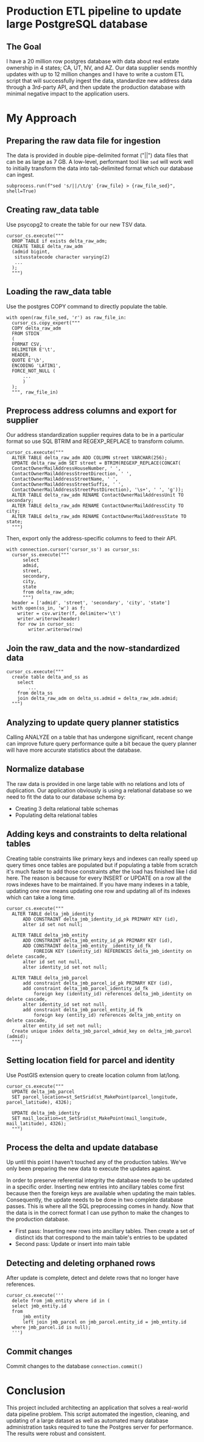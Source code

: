 # Production ETL pipeline to update large PostgreSQL database

## The Goal
I have a 20 million row postgres database with data about real estate ownership in 4 states; CA, UT, NV, and AZ. Our data supplier sends monthly updates with up to 12 million changes and I have to write a custom ETL script that will successfully ingest the data, standardize new address data through a 3rd-party API, and then update the production database with minimal negative impact to the application users.

# My Approach
## Preparing the raw data file for ingestion
The data is provided in double pipe-delimited format ("||") data files that can be as large as 7 GB. A low-level, performant tool like `sed` will work well to initially transform the data into tab-delimited format which our database can ingest.

`subprocess.run(f"sed 's/||/\t/g' {raw_file} > {raw_file_sed}", shell=True)`

## Creating raw_data table
Use psycopg2 to create the table for our new TSV data.

```
cursor_cs.execute("""
  DROP TABLE if exists delta_raw_adm;
  CREATE TABLE delta_raw_adm
  (admid bigint,
   situsstatecode character varying(2)
   ...
  );
  """)
```


## Loading the raw_data table
Use the postgres COPY command to directly populate the table.


```
with open(raw_file_sed, 'r') as raw_file_in:
  cursor_cs.copy_expert("""
  COPY delta_raw_adm
  FROM STDIN
  (
  FORMAT CSV,
  DELIMITER E'\t',
  HEADER,
  QUOTE E'\b',
  ENCODING 'LATIN1',
  FORCE_NOT_NULL (
      ...
      )
  );
  """, raw_file_in)
```

## Preprocess address columns and export for supplier
Our address standardization supplier requires data to be in a particular format so use SQL BTRIM and REGEXP_REPLACE to transform column.

```
cursor_cs.execute("""
  ALTER TABLE delta_raw_adm ADD COLUMN street VARCHAR(256);
  UPDATE delta_raw_adm SET street = BTRIM(REGEXP_REPLACE(CONCAT(
  ContactOwnerMailAddressHouseNumber, ' ',
  ContactOwnerMailAddressStreetDirection, ' ',
  ContactOwnerMailAddressStreetName, ' ',
  ContactOwnerMailAddressStreetSuffix, ' ',
  ContactOwnerMailAddressStreetPostDirection), '\s+', ' ', 'g'));
  ALTER TABLE delta_raw_adm RENAME ContactOwnerMailAddressUnit TO secondary;
  ALTER TABLE delta_raw_adm RENAME ContactOwnerMailAddressCity TO city;
  ALTER TABLE delta_raw_adm RENAME ContactOwnerMailAddressState TO state;
  """)
```

Then, export only the address-specific columns to feed to their API.

```
with connection.cursor('cursor_ss') as cursor_ss:
  cursor_ss.execute("""
      select
      admid,
      street,
      secondary,
      city,
      state
      from delta_raw_adm;
      """)
  header = ['admid', 'street', 'secondary', 'city', 'state']
  with open(ss_in, 'w') as f:
    writer = csv.writer(f, delimiter='\t')
    writer.writerow(header)
    for row in cursor_ss:
        writer.writerow(row)
```

## Join the raw_data and the now-standardized data

```
cursor_cs.execute("""
  create table delta_and_ss as
    select
        ...
    from delta_ss
    join delta_raw_adm on delta_ss.admid = delta_raw_adm.admid;
  """)
```
## Analyzing to update query planner statistics
Calling ANALYZE on a table that has undergone significant, recent change can improve future query performance quite a bit becaue the query planner will have more accurate statistics about the database.

## Normalize database
The raw data is provided in one large table with no relations and lots of duplication. Our application obviously is using a relational database so we need to fit the data to our database schema by:
* Creating 3 delta relational table schemas
* Populating delta relational tables

## Adding keys and constraints to delta relational tables
Creating table constraints like primary keys and indexes can really speed up query times once tables are populated but if populating a table from scratch it's much faster to add those constraints after the load has finished like I did here. The reason is because for every INSERT or UPDATE on a row all the rows indexes have to be maintained. If you have many indexes in a table, updating one row means updating one row and updating all of its indexes which can take a long time.

```
cursor_cs.execute("""
  ALTER TABLE delta_jmb_identity
      ADD CONSTRAINT delta_jmb_identity_id_pk PRIMARY KEY (id),
      alter id set not null;

  ALTER TABLE delta_jmb_entity
      ADD CONSTRAINT delta_jmb_entity_id_pk PRIMARY KEY (id),
      ADD CONSTRAINT delta_jmb_entity__identity_id_fk
          FOREIGN KEY (identity_id) REFERENCES delta_jmb_identity on delete cascade,
      alter id set not null,
      alter identity_id set not null;

  ALTER TABLE delta_jmb_parcel
      add constraint delta_jmb_parcel_id_pk PRIMARY KEY (id),
      add constraint delta_jmb_parcel_identity_id_fk
          foreign key (identity_id) references delta_jmb_identity on delete cascade,
      alter identity_id set not null,
      add constraint delta_jmb_parcel_entity_id_fk
          foreign key (entity_id) references delta_jmb_entity on delete cascade,
      alter entity_id set not null;
  Create unique index delta_jmb_parcel_admid_key on delta_jmb_parcel (admid);
  """)
```


## Setting location field for parcel and identity
Use PostGIS extension query to create location column from lat/long.

```
cursor_cs.execute("""
  UPDATE delta_jmb_parcel
  SET parcel_location=st_SetSrid(st_MakePoint(parcel_longitude, parcel_latitude), 4326);

  UPDATE delta_jmb_identity
  SET mail_location=st_SetSrid(st_MakePoint(mail_longitude, mail_latitude), 4326);
  """)
```

## Process the delta and update database
Up until this point I haven't touched any of the production tables. We've only been preparing the new data to execute the updates against.

In order to preserve referential integrity the database needs to be updated in a specific order. Inserting new entries into ancillary tables come first because then the foreign keys are available when updating the main tables. Consequently, the update needs to be done in two complete database passes. This is where all the SQL preprocessing comes in handy. Now that the data is in the correct format I can use python to make the changes to the production database.

* First pass: Inserting new rows into ancillary tables. Then create a set of distinct ids that correspond to the main table's entries to be updated
* Second pass: Update or insert into main table

## Detecting and deleting orphaned rows
After update is complete, detect and delete rows that no longer have references.

```
cursor_cs.execute('''
  delete from jmb_entity where id in (
  select jmb_entity.id
  from
      jmb_entity
      left join jmb_parcel on jmb_parcel.entity_id = jmb_entity.id
  where jmb_parcel.id is null);
  ''')
```

## Commit changes
Commit changes to the database
`connection.commit()`

# Conclusion
This project included architecting an application that solves a real-world data pipeline problem. This script automated the ingestion, cleaning, and updating of a large dataset as well as automated many database administration tasks required to tune the Postgres server for performance. The results were robust and consistent.

